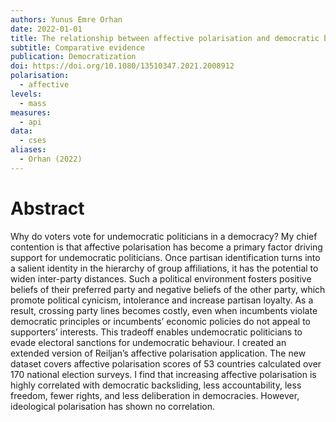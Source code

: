 ```yaml
---
authors: Yunus Emre Orhan
date: 2022-01-01
title: The relationship between affective polarisation and democratic backsliding
subtitle: Comparative evidence
publication: Democratization
doi: https://doi.org/10.1080/13510347.2021.2008912
polarisation:
  - affective
levels:
  - mass
measures:
  - api
data:
  - cses
aliases:
  - Orhan (2022)
---
```

# Abstract
Why do voters vote for undemocratic politicians in a democracy? My chief contention is that affective polarisation has become a primary factor driving support for undemocratic politicians. Once partisan identification turns into a salient identity in the hierarchy of group affiliations, it has the potential to widen inter-party distances. Such a political environment fosters positive beliefs of their preferred party and negative beliefs of the other party, which promote political cynicism, intolerance and increase partisan loyalty. As a result, crossing party lines becomes costly, even when incumbents violate democratic principles or incumbents’ economic policies do not appeal to supporters’ interests. This tradeoff enables undemocratic politicians to evade electoral sanctions for undemocratic behaviour. I created an extended version of Reiljan’s affective polarisation application. The new dataset covers affective polarisation scores of 53 countries calculated over 170 national election surveys. I find that increasing affective polarisation is highly correlated with democratic backsliding, less accountability, less freedom, fewer rights, and less deliberation in democracies. However, ideological polarisation has shown no correlation.